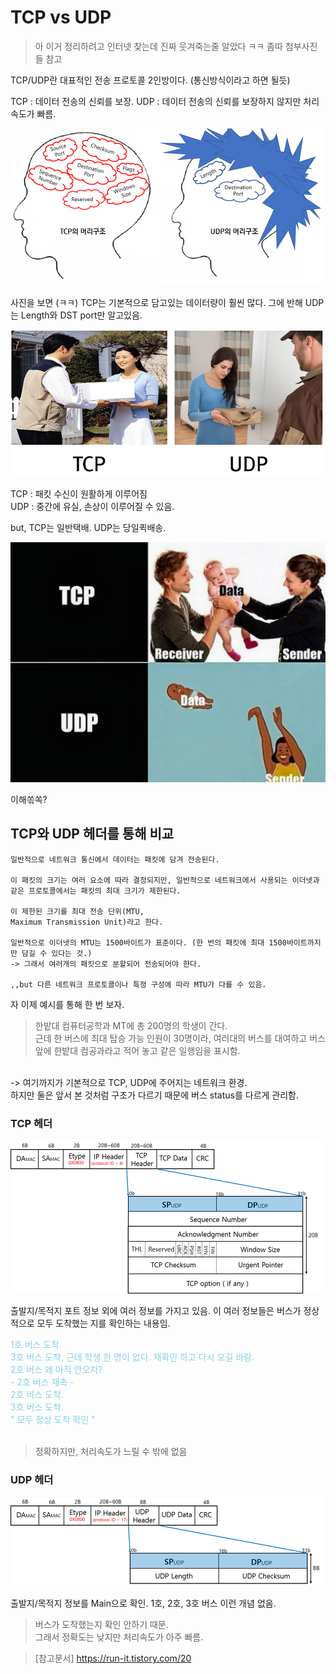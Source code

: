 # TCP vs UDP

> 아 이거 정리하려고 인터넷 찾는데 진짜 웃겨죽는줄 알았다 ㅋㅋ 좀따 첨부사진들 참고

TCP/UDP란 대표적인 전송 프로토콜 2인방이다. (통신방식이라고 하면 될듯)

TCP : 데이터 전송의 신뢰를 보장.
UDP : 데이터 전송의 신뢰를 보장하지 않지만 처리 속도가 빠름.


![Alt text](image-17.png)

사진을 보면 (ㅋㅋ)
TCP는 기본적으로 담고있는 데이터량이 훨씬 많다. 그에 반해 UDP는 Length와 DST port만 알고있음.

![Alt text](image-18.png)

TCP : 패킷 수신이 원활하게 이루어짐 
</br>
UDP : 중간에 유실, 손상이 이루어질 수 있음.

but, TCP는 일반택배. UDP는 당일퀵배송.

![Alt text](image-19.png)

이해쏚쏙?

## TCP와 UDP 헤더를 통해 비교

~~~
일반적으로 네트워크 통신에서 데이터는 패킷에 담겨 전송된다.

이 패킷의 크기는 여러 요소에 따라 결정되지만, 일반적으로 네트워크에서 사용되는 이더넷과 같은 프로토콜에서는 패킷의 최대 크기가 제한된다. 

이 제한된 크기를 최대 전송 단위(MTU, 
Maximum Transmission Unit)라고 한다.

일반적으로 이더넷의 MTU는 1500바이트가 표준이다. (한 번의 패킷에 최대 1500바이트까지만 담길 수 있다는 것.)
-> 그래서 여러개의 패킷으로 분할되어 전송되어야 한다.

,,but 다른 네트워크 프로토콜이나 특정 구성에 따라 MTU가 다를 수 있음.
~~~

자 이제 예시를 통해 한 번 보자.

> 한밭대 컴퓨터공학과 MT에 총 200명의 학생이 간다. </br> 
근데 한 버스에 최대 탑승 가능 인원이 30명이라, 여러대의 버스를 대여하고 버스 앞에 한밭대 컴공과라고 적어 놓고 같은 일행임을 표시함.
</br>
-> 여기까지가 기본적으로 TCP, UDP에 주어지는 네트워크 환경.
</br>
하지만 둘은 앞서 본 것처럼 구조가 다르기 때문에 버스 status를 다르게 관리함.

### TCP 헤더
![](image-20.png)

출발지/목적지 포트 정보 외에 여러 정보를 가지고 있음. 이 여러 정보들은 버스가 정상적으로 모두 도착했는 지를 확인하는 내용임.

<span style ="color:skyblue">
1호 버스 도착. </br>
3호 버스 도착, 근데 학생 한 명이 없다. 재확인 하고 다시 오길 바람. </br>
2호 버스 왜 아직 안오지? </br>
- 2호 버스 재촉 - </br>
2호 버스 도착. </br>
3호 버스 도착. </br>
" 모두 정상 도착 확인 "</span>
</br></br>

> 정확하지만, 처리속도가 느릴 수 밖에 없음


### UDP 헤더

![Alt text](image-21.png)

출발지/목적지 정보를 Main으로 확인.
1호, 2호, 3호 버스 이런 개념 없음.

> 버스가 도착했는지 확인 안하기 때문. </br>
그래서 정확도는 낮지만 처리속도가 아주 빠름.



> [참고문서] https://run-it.tistory.com/20